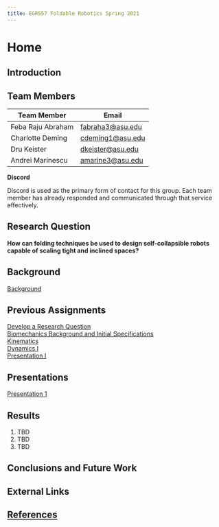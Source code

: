 ```yaml
---
title: EGR557 Foldable Robotics Spring 2021
---
```


# Home

## Introduction

## Team Members

|Team Member|Email|
|---|---|
|Feba Raju Abraham|fabraha3@asu.edu|
|Charlotte Deming|cdeming1@asu.edu|
|Dru Keister|dkeister@asu.edu|
|Andrei Marinescu|amarine3@asu.edu|

**Discord**

Discord is used as the primary form of contact for this group. Each team member has already responded and communicated through that service effectively. 

## Research Question
**How can folding techniques be used to design self-collapsible robots capable of scaling tight and inclined spaces?**

## Background
[Background](/background.md)

## Previous Assignments

[Develop a Research Question](develop-a-research-question.md)  
[Biomechanics Background and Initial Specifications](biomechanics-background-and-initial-specifications.md)  
[Kinematics](System_Kinematics.ipynb_-_Colaboratory.pdf)  
[Dynamics I](dynamics1.md)  
[Presentation I](presentation1.md)  

## Presentations

[Presentation 1](presentation1.md)

## Results

1. TBD
1. TBD
1. TBD

## Conclusions and Future Work

## External Links

## [References](references.md)


